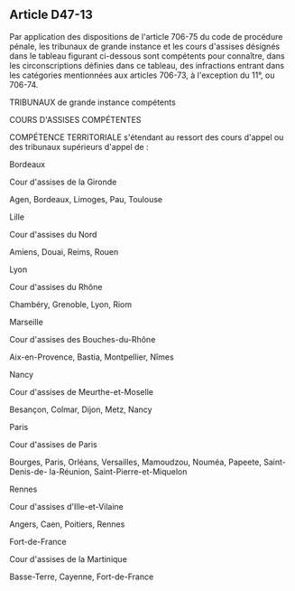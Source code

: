 Article D47-13
----
Par application des dispositions de l'article 706-75 du code de procédure
pénale, les tribunaux de grande instance et les cours d'assises désignés dans le
tableau figurant ci-dessous sont compétents pour connaître, dans les
circonscriptions définies dans ce tableau, des infractions entrant dans les
catégories mentionnées aux articles 706-73, à l'exception du 11°, ou 706-74.

TRIBUNAUX de grande instance compétents

COURS D'ASSISES COMPÉTENTES

COMPÉTENCE TERRITORIALE s'étendant au ressort des cours d'appel ou des tribunaux
supérieurs d'appel de :

Bordeaux

Cour d'assises de la Gironde

Agen, Bordeaux, Limoges, Pau, Toulouse

Lille

Cour d'assises du Nord

Amiens, Douai, Reims, Rouen

Lyon

Cour d'assises du Rhône

Chambéry, Grenoble, Lyon, Riom

Marseille

Cour d'assises des Bouches-du-Rhône

Aix-en-Provence, Bastia, Montpellier, Nîmes

Nancy

Cour d'assises de Meurthe-et-Moselle

Besançon, Colmar, Dijon, Metz, Nancy

Paris

Cour d'assises de Paris

Bourges, Paris, Orléans, Versailles, Mamoudzou, Nouméa, Papeete, Saint-Denis-de-
la-Réunion, Saint-Pierre-et-Miquelon

Rennes

Cour d'assises d'Ille-et-Vilaine

Angers, Caen, Poitiers, Rennes

Fort-de-France

Cour d'assises de la Martinique

Basse-Terre, Cayenne, Fort-de-France
